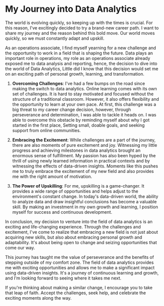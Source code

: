 # My Journey into Data Analytics
The world is evolving quickly, so keeping up with the times is crucial. For this reason, I've excitingly decided to try a brand-new career path. I want to share my journey and the reason behind this bold move. Our world moves quickly, so we must constantly adapt and upskill.

As an operations associate, I find myself yearning for a new challenge and the opportunity to work in a field that is shaping the future. Data plays an important role in operations, my role as an operations associate already exposed me to data analysis and reporting, hence, the decision to dive into the world of Data Analytics, Little did I know that this decision would set me on an exciting path of personal growth, learning, and transformation.

1. **Overcoming Challenges**: I've had a few bumps on the road since making the switch to data analytics. Online learning comes with its own set of challenges. It is hard to stay motivated and focused without the structure of a traditional classroom. However, it also offers flexibility and the opportunity to learn at your own pace.
At first, this challenge was a big threat to my career change decision, however, through perseverance and determination, I was able to tackle it heads on. I was able to overcome this obstacle by reminding myself about why I got started in the first place, Setting small, doable goals, and seeking support from online communities.

3. **Embracing the Excitement**: While challenges are a part of the journey, there are also moments of pure excitement and joy. Witnessing my little progress and achieving milestones in data analytics brought an enormous sense of fulfillment. My passion has also been hyped by the thrill of using newly learned information in practical contexts and by witnessing the effects of data-driven insights. Moments like this pushes me to truly embrace the excitement of my new field and also provides me with the right amount of motivation.

4. **The Power of Upskilling**: For me, upskilling is a game-changer. It provides a wide range of opportunities and helps adjust to the environment's constant change. In today's data-driven world, the ability to analyze data and draw insightful conclusions has become a valuable skill. By making an investment in my own growth and learning, I position myself for success and continuous development.

In conclusion, my decision to venture into the field of data analytics is an exciting and life-changing experience. Through the challenges and excitement, I've come to realize that embracing a new field is not just about acquiring new skills, but also about embracing personal growth and adaptability. It's about being open to change and seizing opportunities that come our way.

This journey has taught me the value of perseverance and the benefits of stepping outside of my comfort zone. The field of data analytics provides me with exciting opportunities and allows me to make a significant impact using data-driven insights. It's a journey of continuous learning and growth, and I'm looking forward to seeing where it takes me next.

If you're thinking about making a similar change, I encourage you to take that leap of faith. Accept the challenges, seek help, and celebrate the exciting moments along the way.
